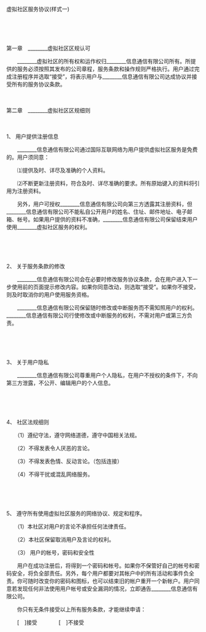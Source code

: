 



虚拟社区服务协议(样式一)



 

　　 

　　


 第一章　________虚拟社区区规认可



　　________虚拟社区的所有权和运作权归________信息通信有限公司所有。所提供的服务必须按照其发布的公司章程，服务条款和操作规则严格执行。用户通过完成注册程序并选取“接受”，将表示用户与________信息通信有限公司达成协议并接受所有的服务协议条款。 

　　


 第二章　________虚拟社区区规细则

 

　　

1、
用户提供注册信息

　　________信息通信有限公司通过国际互联网络为用户提供虚拟社区服务是免费的。用户须同意：

　　⑴提供及时、详尽及准确的个人资料。

　　⑵不断更新注册资料，符合及时、详尽准确的要求。所有原始键入的资料将引用为注册资料。

　　另外，用户可授权________信息通信有限公司向第三方透露其注册资料，但________信息通信有限公司不能私自公开用户的姓名、住址、邮件地址、电子邮箱、帐号。如果用户提供的资料不准确，________信息通信有限公司保留结束用户使用________虚拟社区服务的权利。

　　 

　　

2、
关于服务条款的修改

　　________信息通信有限公司会在必要时修改服务协议条款，会在用户进入下一步使用前的页面提示修改内容。如果你同意改动，则选取“接受”。如果你不接受，则及时取消你的用户使用服务资格。

　　________信息通信有限公司保留随时修改或中断服务而不需知照用户的权利。________信息通信有限公司行使修改或中断服务的权利，不需对用户或第三方负责。

　　 

　　

3、
关于用户隐私

　　________信息通信有限公司尊重用户个人隐私，在用户不授权的条件下，不向第三方泄露，不公开、编辑用户的个人信息。

　　 

　　

4、
社区法规细则

　　（1）遵纪守法，遵守网络道德，遵守中国相关法规。

　　（2）不得发表令人厌恶的言论。

　　（3）不得发表色情、反动言论。（包括连接）

　　（4）不得干扰或混乱网络服务。

　　 

　　

5、
遵守所有使用虚拟社区服务的网络协议、规定和程序。

　　（1）本社区对用户的言论不承担任何法律责任。

　　（2）本社区保留取消用户及言论的权利。

　　（3） 用户的帐号，密码和安全性

　　用户在成功注册后，将得到一个密码和帐号。如果你不保管好自己的帐号和密码安全，将负全部责任。另外，每个用户都要对其帐户中的所有活动和事件负全责。你可随时改变你的密码和图标，也可以结束旧的帐户重开一个新帐户。用户同意若发现任何非法使用用户帐号或安全漏洞的情况，立即通告________信息通信有限公司。

　　你只有无条件接受以上所有服务条款，才能继续申请：

　　[　]接受　　　　[　]不接受